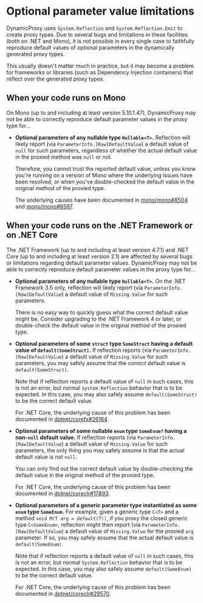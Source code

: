 # Optional parameter value limitations

DynamicProxy uses `System.Reflection` and `System.Reflection.Emit` to create proxy types. Due to several bugs and limitations in these facilities (both on .NET and Mono), it is not possible in every single case to faithfully reproduce default values of optional parameters in the dynamically generated proxy types.

This usually doesn't matter much in practice, but it may become a problem for frameworks or libraries (such as Dependency Injection containers) that reflect over the generated proxy types.


## When your code runs on Mono

On Mono (up to and including at least version 5.10.1.47), DynamicProxy may not be able to correctly reproduce default parameter values in the proxy type for...

* **Optional parameters of any nullable type `Nullable<T>`.** Reflection will likely report (via `ParameterInfo.[Raw]DefaultValue`) a default value of `null` for such parameters, regardless of whether the actual default value in the proxied method was `null` or not.

   Therefore, you cannot trust the reported default value, *unless* you know you're running on a version of Mono where the underlying issues have been resolved, or when you've double-checked the default value in the original method of the proxied type.

   The underlying causes have been documented in [mono/mono#8504](https://github.com/mono/mono/issues/8504) and [mono/mono#8597](https://github.com/mono/mono/issues/8597).


## When your code runs on the .NET Framework or on .NET Core

The .NET Framework (up to and including at least version 4.7.1) and .NET Core (up to and including at least version 2.1) are affected by several bugs or limitations regarding default parameter values. DynamicProxy may not be able to correctly reproduce default parameter values in the proxy type for...

* **Optional parameters of any nullable type `Nullable<T>`.** On the .NET Framework 3.5 only, reflection will likely report (via `ParameterInfo.[Raw]DefaultValue`) a default value of `Missing.Value` for such parameters.

   There is no easy way to quickly guess what the correct default value might be. Consider upgrading to the .NET Framework 4 or later, or double-check the default value in the original method of the proxied type.

* **Optional parameters of some `struct` type `SomeStruct` having a default value of `default(SomeStruct)`.** If reflection reports (via `ParameterInfo.[Raw]DefaultValue`) a default value of `Missing.Value` for such parameters, you may safely assume that the *correct* default value is `default(SomeStruct)`.

   Note that if reflection reports a default value of `null` in such cases, this is not an error, but normal `System.Reflection` behavior that is to be expected. In this case, you may also safely assume `default(SomeStruct)` to be the correct default value.

   For .NET Core, the underlying cause of this problem has been documented in [dotnet/corefx#26164](https://github.com/dotnet/corefx/issues/26164).

* **Optional parameters of some nullable `enum` type `SomeEnum?` having a non-`null` default value.** If reflection reports (via `ParameterInfo.[Raw]DefaultValue`) a default value of `Missing.Value` for such parameters, the only thing you may safely assume is that the actual default value is not `null`.

   You can only find out the correct default value by double-checking the default value in the original method of the proxied type.

   For .NET Core, the underlying cause of this problem has been documented in [dotnet/coreclr#17893](https://github.com/dotnet/coreclr/issues/17893).

* **Optional parameters of a generic parameter type instantiated as some `enum` type `SomeEnum`.** For example, given a generic type `C<T>` and a method `void M(T arg = default(T))`, if you proxy the closed generic type `C<SomeEnum>`, reflection might then report (via `ParameterInfo.[Raw]DefaultValue`) a default value of `Missing.Value` for the proxied `arg` parameter. If so, you may safely assume that the actual default value is `default(SomeEnum)`.

   Note that if reflection reports a default value of `null` in such cases, this is not an error, but normal `System.Reflection` behavior that is to be expected. In this case, you may also safely assume `default(SomeEnum)` to be the correct default value.

   For .NET Core, the underlying cause of this problem has been documented in [dotnet/coreclr#29570](https://github.com/dotnet/corefx/issues/29570).
